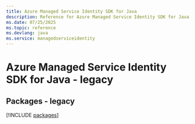 ```yaml
---
title: Azure Managed Service Identity SDK for Java
description: Reference for Azure Managed Service Identity SDK for Java
ms.date: 07/25/2025
ms.topic: reference
ms.devlang: java
ms.service: managedserviceidentity
---
```

# Azure Managed Service Identity SDK for Java - legacy
## Packages - legacy
[!INCLUDE [packages](managed-service-identity-index.md)]